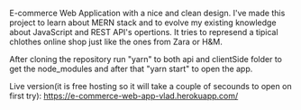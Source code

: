 E-commerce Web Application with a nice and clean design. I've made this project to learn about MERN stack and to evolve my existing knowledge about JavaScript and REST API's opertions.
It tries to represend a tipical chlothes online shop just like the ones from Zara or H&M.

After cloning the repository run "yarn" to both api and clientSide folder to get the node_modules and after that "yarn start" to open the app.

Live version(it is free hosting so it will take a couple of secounds to open on first try): 
https://e-commerce-web-app-vlad.herokuapp.com/ 
